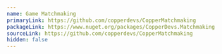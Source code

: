 ```yaml
---
name: Game Matchmaking
primaryLink: https://github.com/copperdevs/CopperMatchmaking
packageLink: https://www.nuget.org/packages/CopperDevs.Matchmaking
sourceLink: https://github.com/copperdevs/CopperMatchmaking
hidden: false
---
```

